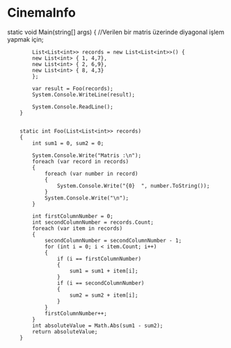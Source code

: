 # CinemaInfo

  static void Main(string[] args)
        {
            //Verilen bir matris üzerinde diyagonal işlem yapmak için;

            List<List<int>> records = new List<List<int>>() {
            new List<int> { 1, 4,7},
            new List<int> { 2, 6,9},
            new List<int> { 8, 4,3}
            };

            var result = Foo(records);
            System.Console.WriteLine(result);

            System.Console.ReadLine();
        }


        static int Foo(List<List<int>> records)
        {
            int sum1 = 0, sum2 = 0;

            System.Console.Write("Matris :\n");
            foreach (var record in records)
            {
                foreach (var number in record)
                {
                    System.Console.Write("{0}  ", number.ToString());
                }
                System.Console.Write("\n");
            }

            int firstColumnNumber = 0;
            int secondColumnNumber = records.Count;
            foreach (var item in records)
            {
                secondColumnNumber = secondColumnNumber - 1;
                for (int i = 0; i < item.Count; i++)
                {
                    if (i == firstColumnNumber)
                    {
                        sum1 = sum1 + item[i];
                    }
                    if (i == secondColumnNumber)
                    {
                        sum2 = sum2 + item[i];
                    }
                }
                firstColumnNumber++;
            }
            int absoluteValue = Math.Abs(sum1 - sum2);
            return absoluteValue;
        }

